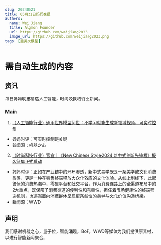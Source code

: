 ```yaml
---
slug: 20240521
title: 05月21日妈妈晚报
authors:
  name: Wei Jiang
  title: Algmon Founder
  url: https://github.com/weijiang2023
  image_url: https://github.com/weijiang2023.png
tags: [垂类大模型]
---
```


# 需自动生成的内容
## 资讯
每日妈妈晚报精选人工智能，时尚及教培行业新闻。

### Main

1. [（人工智能行业）通用世界模型问世：不学习就能生成新领域视频，可实时控制](https://mp.weixin.qq.com/s/Vj2W3BtKITV4mxwVhDJHzg)
* 妈妈时评：可实时控制是关键
* 新闻源：机器之心

2. [（时尚科技行业）官宣｜《New Chinese Style·2024 新中式创新先锋榜》报名征集正式启动](https://mp.weixin.qq.com/s/OT9uzNdXbk6Szk8OW7GoKw)
* 妈妈时评：正如在产业链中的环环渗透，新中式美学既是一条美学或文化消费品类，更是一种在零售终端释放大众化效应的文化体验。从线上到线下，此起彼伏的消费热潮中，零售平台和社交平台，作为消费连路上的全渠道布局中的2大重点，既保障了消费渠道的便利性和完善性，担任着市场健康性的终端筛选机制，也逐渐面向消费群体呈现更系统性的美学与文化价值沟通桥梁。
* 新闻源：WWD

## 声明

我们感谢机器之心，量子位，智能涌现，BoF，WWD等媒体为我们提供原素材，以进行智能新闻聚合。